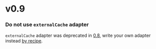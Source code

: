 # v0.9

### Do not use `externalCache` adapter

`externalCache` adapter was deprecated in [0.8](/releases/0-8), write your own adapter instead [by recipe](/recipes/server_cache).

<!--@include: ./0-9.changelog.md-->
